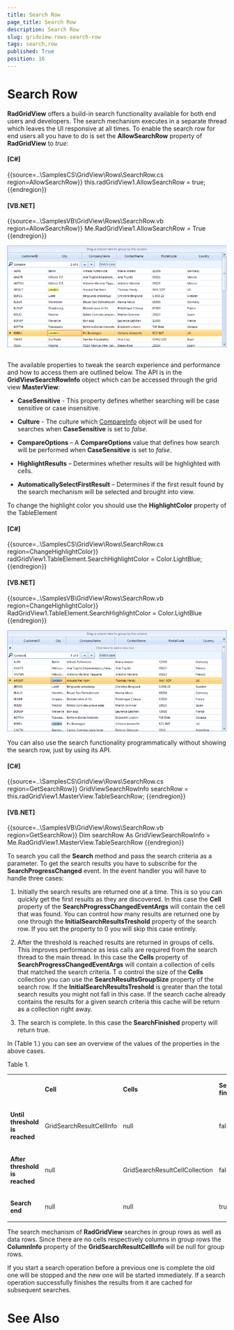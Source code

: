 ```yaml
---
title: Search Row
page_title: Search Row
description: Search Row
slug: gridview-rows-search-row
tags: search,row
published: True
position: 16
---
```


# Search Row



__RadGridView__ offers a build-in search functionality available for both end users and developers. 
      The search mechanism executes in a separate thread which leaves the UI responsive at all times. 
      To enable the search row for end users all you have to do is set the __AllowSearchRow__ property of __RadGridView__ to *true*:
      

#### __[C#]__

{{source=..\SamplesCS\GridView\Rows\SearchRow.cs region=AllowSearchRow}}
	            this.radGridView1.AllowSearchRow = true;
	{{endregion}}



#### __[VB.NET]__

{{source=..\SamplesVB\GridView\Rows\SearchRow.vb region=AllowSearchRow}}
	        Me.RadGridView1.AllowSearchRow = True
	{{endregion}}

![gridview-rows-search-row 001](images/gridview-rows-search-row001.png)

## 

The available properties to tweak the search experience and performance and how to access them are outlined below.
          The API is in the __GridViewSearchRowInfo__ object which can be accessed through the grid view __MasterView__:
        

* __CaseSensitive__ - This property defines whether searching will be case sensitive or case insensitive.
            

* __Culture__ - The culture which [CompareInfo](http://msdn.microsoft.com/en-us/library/System.Globalization.CompareInfo.IndexOf(v=vs.110).aspx)
              object will be used for searches when __CaseSensitive__ is set to *false*.
            

* __CompareOptions__ – A __CompareOptions__ value that defines how search will be performed when __CaseSensitive__ is set to *false*.
            

* __HighlightResults__ – Determines whether results will be highlighted with cells.
            

* __AutomaticallySelectFirstResult__ – Determines if the first result found by the search mechanism will be selected and brought into view.
            

To change the highlight color you should use the __HighlightColor__ property of the TableElement

#### __[C#]__

{{source=..\SamplesCS\GridView\Rows\SearchRow.cs region=ChangeHighlightColor}}
	            radGridView1.TableElement.SearchHighlightColor = Color.LightBlue;
	{{endregion}}



#### __[VB.NET]__

{{source=..\SamplesVB\GridView\Rows\SearchRow.vb region=ChangeHighlightColor}}
	        RadGridView1.TableElement.SearchHighlightColor = Color.LightBlue
	{{endregion}}

![gridview-rows-search-row 002](images/gridview-rows-search-row002.png)

You can also use the search functionality programmatically without showing the search row, just by using its API.
        

#### __[C#]__

{{source=..\SamplesCS\GridView\Rows\SearchRow.cs region=GetSearchRow}}
	            GridViewSearchRowInfo searchRow = this.radGridView1.MasterView.TableSearchRow;
	{{endregion}}



#### __[VB.NET]__

{{source=..\SamplesVB\GridView\Rows\SearchRow.vb region=GetSearchRow}}
	        Dim searchRow As GridViewSearchRowInfo = Me.RadGridView1.MasterView.TableSearchRow
	{{endregion}}



To search you call the __Search__ method and pass the search criteria as a parameter. 
          To get the search results you have to subscribe for the __SearchProgressChanged__ event. In the event handler you will have to handle three cases:
        

1. Initially the search results are returned one at a time. This is so you can quickly get the first results as they are discovered. 
              In this case the __Cell__ property of the __SearchProgressChangedEventArgs__ will contain the cell that was found. You can control how many 
              results are returned one by one through the __InitialSearchResultsTreshold__ property of the search row. If you set the property to 0 you 
              will skip this case entirely.
            

1. After the threshold is reached results are returned in groups of cells. 
              This improves performance as less calls are required from the search thread to the main thread. In this case the __Cells__
              property of __SearchProgressChangedEventArgs__ will contain a collection of cells that matched the search criteria. T
              o control the size of the __Cells__ collection you can use the __SearchResultsGroupSize__ property of the search row. 
              If the __InitialSearchResultsTreshold__ is greater than the total search results you might not fall in this case.
              If the search cache already contains the results for a given search criteria this cache will be return as a collection right away.
            

1. The search is complete. In this case the __SearchFinished__ property will return true.
            

In (Table 1.) you can see an overview of the values of the properties in the above cases.
        
<table>Table 1.<tr><td>

</td><td>

<b>Cell</b></td><td>

<b>Cells</b></td><td>

<b>Search finished</b></td></tr><tr><td>

<b>Until threshold is reached</b></td><td>

GridSearchResultCellInfo</td><td>

null</td><td>

false</td></tr><tr><td>

<b>After threshold is reached</b></td><td>

null</td><td>

GridSearchResultCellCollection</td><td>

false</td></tr><tr><td>

<b>Search end</b></td><td>

null</td><td>

null</td><td>

true</td></tr></table>

The search mechanism of __RadGridView__ searches in group rows as well as data rows. 
        Since there are no cells respectively columns in group rows the __ColumnInfo__ property of the __GridSearchResultCellInfo__ 
          will be null for group rows.

If you start a search operation before a previous one is complete the old one will be stopped and the new one will be
          started immediately. If a search operation successfully finishes the results from it are cached for subsequent searches.
        

# See Also

